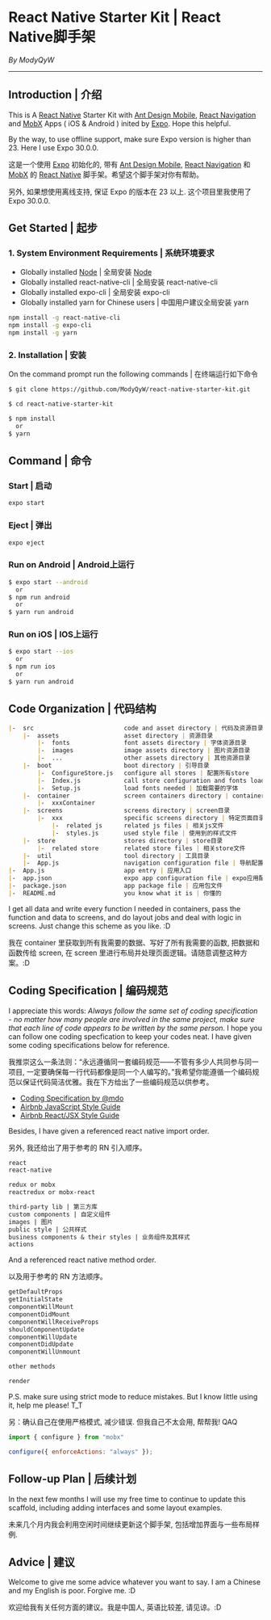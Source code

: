 # React Native Starter Kit | React Native脚手架

*By ModyQyW*

---

## Introduction | 介绍

This is A [React Native](https://facebook.github.io/react-native/) Starter Kit with [Ant Design Mobile](https://mobile.ant.design/docs/react/introduce), [React Navigation](https://reactnavigation.org/) and [MobX](https://github.com/mobxjs/mobx) Apps ( iOS & Android ) inited by [Expo](https://docs.expo.io/). Hope this helpful.

By the way, to use offline support, make sure Expo version is higher than 23. Here I use Expo 30.0.0.

这是一个使用 [Expo](https://docs.expo.io/) 初始化的, 带有 [Ant Design Mobile](https://mobile.ant.design/docs/react/introduce-cn), [React Navigation](https://reactnavigation.org/) 和 [MobX](https://github.com/mobxjs/mobx) 的 [React Native](https://reactnative.cn/) 脚手架。希望这个脚手架对你有帮助。

另外, 如果想使用离线支持, 保证 Expo 的版本在 23 以上. 这个项目里我使用了 Expo 30.0.0.

## Get Started | 起步

### 1. System Environment Requirements | 系统环境要求

- Globally installed [Node](https://nodejs.org/en/) | 全局安装 [Node](http://nodejs.cn/)
- Globally installed react-native-cli | 全局安装 react-native-cli
- Globally installed expo-cli | 全局安装 expo-cli
- Globally installed yarn for Chinese users | 中国用户建议全局安装 yarn

```sh
npm install -g react-native-cli
npm install -g expo-cli
npm install -g yarn
```

### 2. Installation | 安装

On the command prompt run the following commands | 在终端运行如下命令

```sh
$ git clone https://github.com/ModyQyW/react-native-starter-kit.git

$ cd react-native-starter-kit

$ npm install
  or
$ yarn
```

## Command | 命令

### Start | 启动

```sh
expo start
```

### Eject | 弹出

```sh
expo eject
```

### Run on Android | Android上运行

```sh
$ expo start --android
  or
$ npm run android
  or
$ yarn run android
```

### Run on iOS | IOS上运行

```sh
$ expo start --ios
  or
$ npm run ios
  or
$ yarn run android
```

## Code Organization | 代码结构

```md
|-  src                         code and asset directory | 代码及资源目录
    |-  assets                  asset directory | 资源目录
        |-  fonts               font assets directory | 字体资源目录
        |-  images              image assets directory | 图片资源目录
        |-  ...                 other assets directory | 其他资源目录
    |-  boot                    boot directory | 引导目录
        |-  ConfigureStore.js   configure all stores | 配置所有store
        |-  Index.js            call store configuration and fonts loading | 调用store配置和字体加载
        |-  Setup.js            load fonts needed | 加载需要的字体
    |-  container               screen containers directory | container目录
        |-  xxxContainer
    |-  screens                 screens directory | screen目录
        |-  xxx                 specific screens directory | 特定页面目录
            |-  related js      related js files | 相关js文件
            |-  styles.js       used style file | 使用到的样式文件
    |-  store                   stores directory | store目录
        |-  related store       related store files | 相关store文件
    |-  util                    tool directory | 工具目录
    |-  App.js                  navigation configuration file | 导航配置文件
|-  App.js                      app entry | 应用入口
|-  app.json                    expo app configuration file | expo应用配置文件
|-  package.json                app package file | 应用包文件
|-  README.md                   you know what it is | 你懂的
```

I get all data and write every function I needed in containers, pass the function and data to screens, and do layout jobs and deal with logic in screens. Just change this scheme as you like. :D

我在 container 里获取到所有我需要的数据、写好了所有我需要的函数, 把数据和函数传给 screen, 在 screen 里进行布局并处理页面逻辑。请随意调整这种方案。:D

## Coding Specification | 编码规范

I appreciate this words: *Always follow the same set of coding specification - no matter how many people are involved in the same project, make sure that each line of code appears to be written by the same person.* I hope you can follow one coding specfication to keep your codes neat. I have given some coding specifications below for reference.

我推崇这么一条法则：“永远遵循同一套编码规范——不管有多少人共同参与同一项目, 一定要确保每一行代码都像是同一个人编写的。”我希望你能遵循一个编码规范以保证代码简洁优雅。我在下方给出了一些编码规范以供参考。

- [Coding Specification by @mdo](https://codeguide.bootcss.com/)
- [Airbnb JavaScript Style Guide](https://github.com/airbnb/javascript)
- [Airbnb React/JSX Style Guide](https://github.com/airbnb/javascript/tree/master/react)

Besides, I have given a referenced react native import order.

另外, 我还给出了用于参考的 RN 引入顺序。

```md
react
react-native

redux or mobx
reactredux or mobx-react

third-party lib | 第三方库
custom components | 自定义组件
images | 图片
public style | 公共样式
business components & their styles | 业务组件及其样式
actions
```

And a referenced react native method order.

以及用于参考的 RN 方法顺序。

```md
getDefaultProps
getInitialState
componentWillMount
componentDidMount
componentWillReceiveProps
shouldComponentUpdate
componentWillUpdate
componentDidUpdate
componentWillUnmount

other methods

render
```

P.S. make sure using strict mode to reduce mistakes. But I know little using it, help me please! T_T

另：确认自己在使用严格模式, 减少错误. 但我自己不太会用, 帮帮我! QAQ

```js
import { configure } from "mobx"

configure({ enforceActions: "always" });
```

## Follow-up Plan | 后续计划

In the next few months I will use my free time to continue to update this scaffold, including adding interfaces and some layout examples.

未来几个月内我会利用空闲时间继续更新这个脚手架, 包括增加界面与一些布局样例.

## Advice | 建议

Welcome to give me some advice whatever you want to say. I am a Chinese and my English is poor. Forgive me. :D

欢迎给我有关任何方面的建议。我是中国人, 英语比较差, 请见谅。:D